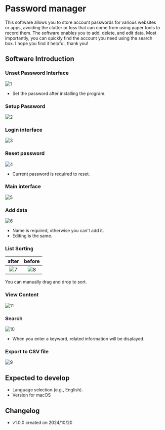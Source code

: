 # Password manager

This software allows you to store account passwords for various websites or apps, avoiding the clutter or loss that can come from using paper tools to record them. The software enables you to add, delete, and edit data. Most importantly, you can quickly find the account you need using the search box. I hope you find it helpful, thank you!

## Software Introduction

### Unset Password Interface
![1](Images/1.png)
* Set the password after installing the program.

### Setup Password
![2](Images/2.png)

### Login interface
![3](Images/3.png)

### Reset password
![4](Images/4.png)
* Current password is required to reset.

### Main interface
![5](Images/5.png)

### Add data
![6](Images/6.png)
* Name is required, otherwise you can't add it.
* Editing is the same.

### List Sorting
| after | before |
| :------: | :------: |
| ![7](Images/7.png) | ![8](Images/8.png) |

You can manually drag and drop to sort.

### View Content
![11](Images/11.png)

### Search
![10](Images/10.png)
* When you enter a keyword, related information will be displayed.

### Export to CSV file
![9](Images/9.png)

## Expected to develop
* Language selection (e.g., English).
* Version for macOS

## Changelog

* v1.0.0 created on 2024/10/20